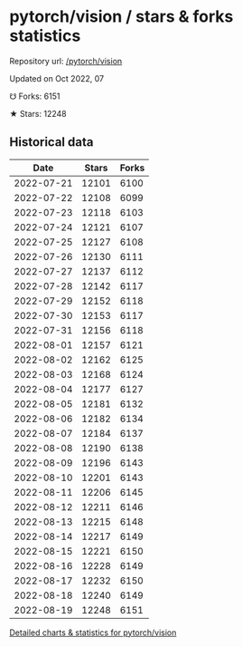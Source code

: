 # pytorch/vision / stars & forks statistics

Repository url: [/pytorch/vision](https://github.com/pytorch/vision)

Updated on Oct 2022, 07

☋ Forks: 6151

★ Stars: 12248

## Historical data
| Date | Stars | Forks |
|------|-------|-------|
| 2022-07-21 | 12101 | 6100 | 
| 2022-07-22 | 12108 | 6099 | 
| 2022-07-23 | 12118 | 6103 | 
| 2022-07-24 | 12121 | 6107 | 
| 2022-07-25 | 12127 | 6108 | 
| 2022-07-26 | 12130 | 6111 | 
| 2022-07-27 | 12137 | 6112 | 
| 2022-07-28 | 12142 | 6117 | 
| 2022-07-29 | 12152 | 6118 | 
| 2022-07-30 | 12153 | 6117 | 
| 2022-07-31 | 12156 | 6118 | 
| 2022-08-01 | 12157 | 6121 | 
| 2022-08-02 | 12162 | 6125 | 
| 2022-08-03 | 12168 | 6124 | 
| 2022-08-04 | 12177 | 6127 | 
| 2022-08-05 | 12181 | 6132 | 
| 2022-08-06 | 12182 | 6134 | 
| 2022-08-07 | 12184 | 6137 | 
| 2022-08-08 | 12190 | 6138 | 
| 2022-08-09 | 12196 | 6143 | 
| 2022-08-10 | 12201 | 6143 | 
| 2022-08-11 | 12206 | 6145 | 
| 2022-08-12 | 12211 | 6146 | 
| 2022-08-13 | 12215 | 6148 | 
| 2022-08-14 | 12217 | 6149 | 
| 2022-08-15 | 12221 | 6150 | 
| 2022-08-16 | 12228 | 6149 | 
| 2022-08-17 | 12232 | 6150 | 
| 2022-08-18 | 12240 | 6149 | 
| 2022-08-19 | 12248 | 6151 | 


[Detailed charts & statistics for pytorch/vision](https://reviewgithub.com/rep/pytorch/vision)
